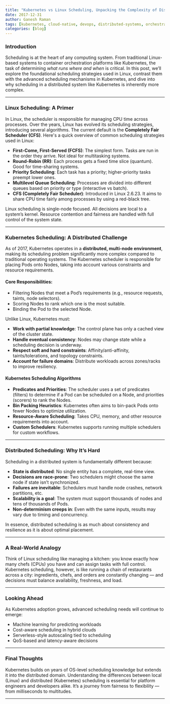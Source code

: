 ```yaml
---
title: "Kubernetes vs Linux Scheduling, Unpacking the Complexity of Distributed Scheduling"
date: 2017-12-31
author: Ganesh Raman
tags: [kubernetes, cloud-native, devops, distributed-systems, orchestration, golang, etcd]
categories: [blog]
---
```


### Introduction

Scheduling is at the heart of any computing system. From traditional Linux-based systems to container orchestration platforms like Kubernetes, the task of determining *what runs where and when* is critical. In this post, we’ll explore the foundational scheduling strategies used in Linux, contrast them with the advanced scheduling mechanisms in Kubernetes, and dive into why scheduling in a distributed system like Kubernetes is inherently more complex.

---

### Linux Scheduling: A Primer

In Linux, the scheduler is responsible for managing CPU time across processes. Over the years, Linux has evolved its scheduling strategies, introducing several algorithms. The current default is the **Completely Fair Scheduler (CFS)**. Here's a quick overview of common scheduling strategies used in Linux:

* **First-Come, First-Served (FCFS)**: The simplest form. Tasks are run in the order they arrive. Not ideal for multitasking systems.
* **Round-Robin (RR)**: Each process gets a fixed time slice (quantum). Good for time-sharing systems.
* **Priority Scheduling**: Each task has a priority; higher-priority tasks preempt lower ones.
* **Multilevel Queue Scheduling**: Processes are divided into different queues based on priority or type (interactive vs batch).
* **CFS (Completely Fair Scheduler)**: Introduced in Linux 2.6.23. It aims to share CPU time fairly among processes by using a red-black tree.

Linux scheduling is single-node focused. All decisions are local to a system’s kernel. Resource contention and fairness are handled with full control of the system state.

---

### Kubernetes Scheduling: A Distributed Challenge

As of 2017, Kubernetes operates in a **distributed, multi-node environment**, making its scheduling problem significantly more complex compared to traditional operating systems. The Kubernetes scheduler is responsible for placing Pods onto Nodes, taking into account various constraints and resource requirements.

#### Core Responsibilities:

* Filtering Nodes that meet a Pod’s requirements (e.g., resource requests, taints, node selectors).
* Scoring Nodes to rank which one is the most suitable.
* Binding the Pod to the selected Node.

Unlike Linux, Kubernetes must:

* **Work with partial knowledge**: The control plane has only a cached view of the cluster state.
* **Handle eventual consistency**: Nodes may change state while a scheduling decision is underway.
* **Respect soft and hard constraints**: Affinity/anti-affinity, taints/tolerations, and topology constraints.
* **Account for failure domains**: Distribute workloads across zones/racks to improve resiliency.

#### Kubernetes Scheduling Algorithms

* **Predicates and Priorities**: The scheduler uses a set of predicates (filters) to determine if a Pod can be scheduled on a Node, and priorities (scorers) to rank the Nodes.
* **Bin Packing Heuristics**: Kubernetes often aims to bin-pack Pods onto fewer Nodes to optimize utilization.
* **Resource-Aware Scheduling**: Takes CPU, memory, and other resource requirements into account.
* **Custom Schedulers**: Kubernetes supports running multiple schedulers for custom workflows.

---

### Distributed Scheduling: Why It’s Hard

Scheduling in a distributed system is fundamentally different because:

* **State is distributed**: No single entity has a complete, real-time view.
* **Decisions are race-prone**: Two schedulers might choose the same node if state isn’t synchronized.
* **Failures are inevitable**: Schedulers must handle node crashes, network partitions, etc.
* **Scalability is a goal**: The system must support thousands of nodes and tens of thousands of Pods.
* **Non-determinism creeps in**: Even with the same inputs, results may vary due to timing and concurrency.

In essence, distributed scheduling is as much about consistency and resilience as it is about optimal placement.

---

### A Real-World Analogy

Think of Linux scheduling like managing a kitchen: you know exactly how many chefs (CPUs) you have and can assign tasks with full control. Kubernetes scheduling, however, is like running a chain of restaurants across a city: ingredients, chefs, and orders are constantly changing — and decisions must balance availability, freshness, and load.

---

### Looking Ahead

As Kubernetes adoption grows, advanced scheduling needs will continue to emerge:

* Machine learning for predicting workloads
* Cost-aware scheduling in hybrid clouds
* Serverless-style autoscaling tied to scheduling
* QoS-based and latency-aware decisions

---

### Final Thoughts

Kubernetes builds on years of OS-level scheduling knowledge but extends it into the distributed domain. Understanding the differences between local (Linux) and distributed (Kubernetes) scheduling is essential for platform engineers and developers alike. It’s a journey from fairness to flexibility — from milliseconds to multitudes.

---
